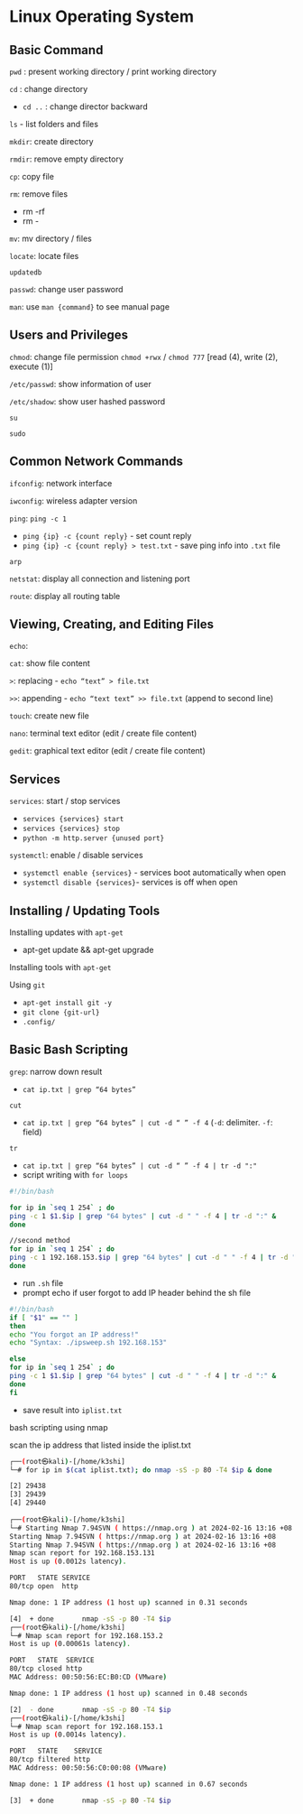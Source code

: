# Linux Operating System

## Basic Command

`pwd` : present working directory / print working directory

`cd` : change directory

* `cd ..` : change director backward

`ls` - list folders and files

`mkdir`: create directory

`rmdir`: remove empty directory

`cp`: copy file

`rm`: remove files

* rm -rf
* rm -

`mv`: mv directory / files

`locate`: locate files

`updatedb`

`passwd`: change user password

`man`: use `man {command}` to see manual page

## Users and Privileges

`chmod`: change file permission `chmod +rwx` / `chmod 777` \[read (4), write (2), execute (1)]

`/etc/passwd`: show information of user

`/etc/shadow`: show user hashed password

`su`

`sudo`

## Common Network Commands

`ifconfig`: network interface

`iwconfig`: wireless adapter version

`ping`: `ping -c 1`

* `ping {ip} -c {count reply}` - set count reply
* `ping {ip} -c {count reply} > test.txt` - save ping info into `.txt` file

`arp`

`netstat`: display all connection and listening port

`route`: display all routing table

## Viewing, Creating, and Editing Files

`echo`:

`cat`: show file content

`>`: replacing - `echo “text” > file.txt`

`>>`: appending - `echo “text text” >> file.txt` (append to second line)

`touch`: create new file

`nano`: terminal text editor (edit / create file content)

`gedit`: graphical text editor (edit / create file content)

## Services

`services`: start / stop services

* `services {services} start`
* `services {services} stop`
* `python -m http.server {unused port}`

`systemctl`: enable / disable services

* `systemctl enable {services}` - services boot automatically when open
* `systemctl disable {services}`- services is off when open

## Installing / Updating Tools

Installing updates with `apt-get`

* apt-get update && apt-get upgrade

Installing tools with `apt-get`

Using `git`

* `apt-get install git -y`
* `git clone {git-url}`
* `.config/`

## Basic Bash Scripting

`grep`: narrow down result

* `cat ip.txt | grep “64 bytes”`

`cut`

* `cat ip.txt | grep “64 bytes” | cut -d “ ” -f 4` (`-d`: delimiter. `-f`: field)

`tr`

* `cat ip.txt | grep “64 bytes” | cut -d “ ” -f 4 | tr -d ":"`
* script writing with `for loops`

```bash
#!/bin/bash

for ip in `seq 1 254` ; do 
ping -c 1 $1.$ip | grep "64 bytes" | cut -d " " -f 4 | tr -d ":" &
done

//second method
for ip in `seq 1 254` ; do 
ping -c 1 192.168.153.$ip | grep "64 bytes" | cut -d " " -f 4 | tr -d ":" &
done
```

* run `.sh` file
* prompt echo if user forgot to add IP header behind the sh file

```bash
#!/bin/bash
if [ "$1" == "" ]
then
echo "You forgot an IP address!"
echo "Syntax: ./ipsweep.sh 192.168.153"

else
for ip in `seq 1 254` ; do 
ping -c 1 $1.$ip | grep "64 bytes" | cut -d " " -f 4 | tr -d ":" &
done
fi
```

* save result into `iplist.txt`

bash scripting using nmap

scan the ip address that listed inside the iplist.txt

```bash
┌──(root㉿kali)-[/home/k3shi]
└─# for ip in $(cat iplist.txt); do nmap -sS -p 80 -T4 $ip & done 

[2] 29438
[3] 29439
[4] 29440
                                                                                                                       
┌──(root㉿kali)-[/home/k3shi]
└─# Starting Nmap 7.94SVN ( https://nmap.org ) at 2024-02-16 13:16 +08
Starting Nmap 7.94SVN ( https://nmap.org ) at 2024-02-16 13:16 +08
Starting Nmap 7.94SVN ( https://nmap.org ) at 2024-02-16 13:16 +08
Nmap scan report for 192.168.153.131
Host is up (0.0012s latency).

PORT   STATE SERVICE
80/tcp open  http

Nmap done: 1 IP address (1 host up) scanned in 0.31 seconds

[4]  + done       nmap -sS -p 80 -T4 $ip
┌──(root㉿kali)-[/home/k3shi]
└─# Nmap scan report for 192.168.153.2
Host is up (0.00061s latency).

PORT   STATE  SERVICE
80/tcp closed http
MAC Address: 00:50:56:EC:B0:CD (VMware)

Nmap done: 1 IP address (1 host up) scanned in 0.48 seconds

[2]  - done       nmap -sS -p 80 -T4 $ip
┌──(root㉿kali)-[/home/k3shi]
└─# Nmap scan report for 192.168.153.1
Host is up (0.0014s latency).

PORT   STATE    SERVICE
80/tcp filtered http
MAC Address: 00:50:56:C0:00:08 (VMware)

Nmap done: 1 IP address (1 host up) scanned in 0.67 seconds

[3]  + done       nmap -sS -p 80 -T4 $ip
```
